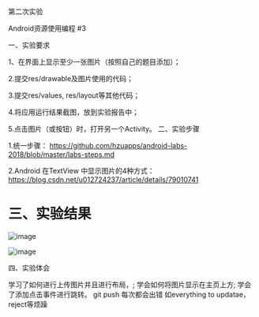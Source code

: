 第二次实验

Android资源使用编程 #3

一、实验要求

1、在界面上显示至少一张图片（按照自己的题目添加）；

2.提交res/drawable及图片使用的代码；

3.提交res/values, res/layout等其他代码；

4.将应用运行结果截图，放到实验报告中；

5.点击图片（或按钮）时，打开另一个Activity。
二、实验步骤

1.统一步骤：
https://github.com/hzuapps/android-labs-2018/blob/master/labs-steps.md

2.Android 在TextView 中显示图片的4种方式：
https://blog.csdn.net/u012724237/article/details/79010741

# 三、实验结果

![image](https://github.com/zjy869827329/android-labs-2018/blob/master/soft1614080902115/%E9%A1%B5%E9%9D%A21.png)

![image](https://github.com/zjy869827329/android-labs-2018/blob/master/soft1614080902115/%E9%A1%B5%E9%9D%A22.png)


四、实验体会

学习了如何进行上传图片并且进行布局，;
学会如何将图片显示在主页上方;
学会了添加点击事件进行跳转。
git push 每次都会出错 如everything to updatae，reject等烦躁

